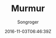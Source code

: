 ---
title: "Murmur"
github: https://github.com/songroger/murmur
demo: http://songroger.github.io/murmur
author: Songroger

ssg:
  - Jekyll
cms:
  - No Cms
date: 2016-11-03T06:46:39Z
github_branch: master
description: "This is another simple theme for jekyll. http://songroger.win/murmur"
---